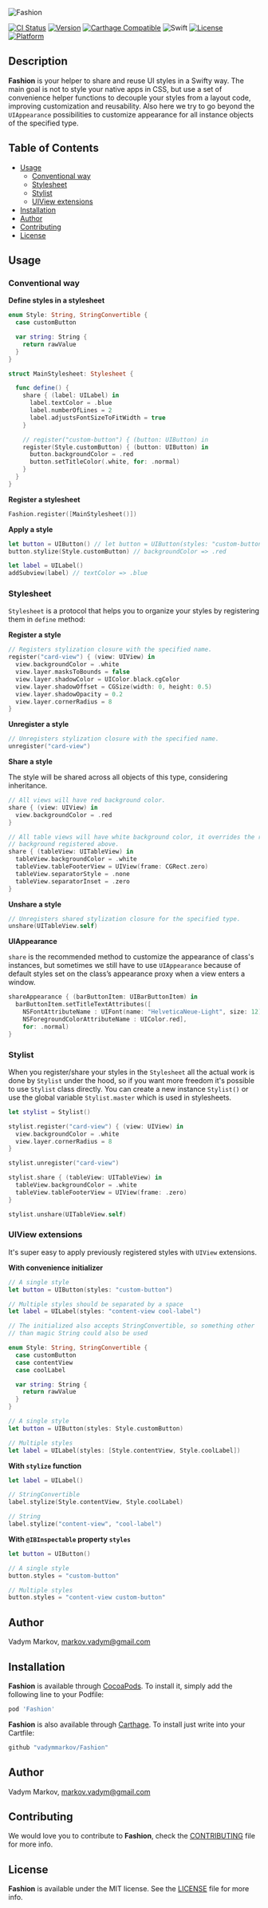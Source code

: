 ![Fashion](https://github.com/vadymmarkov/Fashion/blob/master/Resources/FashionPresentation.png)

[![CI Status](http://img.shields.io/travis/vadymmarkov/Fashion.svg?style=flat)](https://travis-ci.org/vadymmarkov/Fashion)
[![Version](https://img.shields.io/cocoapods/v/Fashion.svg?style=flat)](http://cocoadocs.org/docsets/Fashion)
[![Carthage Compatible](https://img.shields.io/badge/Carthage-compatible-4BC51D.svg?style=flat)](https://github.com/Carthage/Carthage)
![Swift](https://img.shields.io/badge/%20in-swift%203.0-orange.svg)
[![License](https://img.shields.io/cocoapods/l/Fashion.svg?style=flat)](http://cocoadocs.org/docsets/Fashion)
[![Platform](https://img.shields.io/cocoapods/p/Fashion.svg?style=flat)](http://cocoadocs.org/docsets/Fashion)

## Description

**Fashion** is your helper to share and reuse UI styles in a Swifty way. The
main goal is not to style your native apps in CSS, but use a set of convenience
helper functions to decouple your styles from a layout code, improving
customization and reusability. Also here we try to go beyond the `UIAppearance`
possibilities to customize appearance for all instance objects of the specified
type.

## Table of Contents

* [Usage](#usage)
  * [Conventional way](#conventional-way)
  * [Stylesheet](#stylesheet)
  * [Stylist](#stylist)
  * [UIView extensions](#uiview-extensions)
* [Installation](#installation)
* [Author](#author)
* [Contributing](#contributing)
* [License](#license)

## Usage

### Conventional way

**Define styles in a stylesheet**

```swift
enum Style: String, StringConvertible {
  case customButton

  var string: String {
    return rawValue
  }
}

struct MainStylesheet: Stylesheet {

  func define() {
    share { (label: UILabel) in
      label.textColor = .blue
      label.numberOfLines = 2
      label.adjustsFontSizeToFitWidth = true
    }

    // register("custom-button") { (button: UIButton) in
    register(Style.customButton) { (button: UIButton) in
      button.backgroundColor = .red
      button.setTitleColor(.white, for: .normal)
    }
  }
}
```

**Register a stylesheet**
```swift
Fashion.register([MainStylesheet()])
```

**Apply a style**

```swift
let button = UIButton() // let button = UIButton(styles: "custom-button")
button.stylize(Style.customButton) // backgroundColor => .red

let label = UILabel()
addSubview(label) // textColor => .blue
```

### Stylesheet

`Stylesheet` is a protocol that helps you to organize your styles by registering
them in `define` method:

**Register a style**

```swift
// Registers stylization closure with the specified name.
register("card-view") { (view: UIView) in
  view.backgroundColor = .white
  view.layer.masksToBounds = false
  view.layer.shadowColor = UIColor.black.cgColor
  view.layer.shadowOffset = CGSize(width: 0, height: 0.5)
  view.layer.shadowOpacity = 0.2
  view.layer.cornerRadius = 8
}
```

**Unregister a style**

```swift
// Unregisters stylization closure with the specified name.
unregister("card-view")
```

**Share a style**

The style will be shared across all objects of this type, considering
inheritance.

```swift
// All views will have red background color.
share { (view: UIView) in
  view.backgroundColor = .red
}

// All table views will have white background color, it overrides the red
// background registered above.
share { (tableView: UITableView) in
  tableView.backgroundColor = .white
  tableView.tableFooterView = UIView(frame: CGRect.zero)
  tableView.separatorStyle = .none
  tableView.separatorInset = .zero
}
```

**Unshare a style**

```swift
// Unregisters shared stylization closure for the specified type.
unshare(UITableView.self)
```

**UIAppearance**

`share` is the recommended method to customize the appearance of class's
instances, but sometimes we still have to use `UIAppearance` because of
default styles set on the class’s appearance proxy when a view enters a window.

```swift
shareAppearance { (barButtonItem: UIBarButtonItem) in
  barButtonItem.setTitleTextAttributes([
    NSFontAttributeName : UIFont(name: "HelveticaNeue-Light", size: 12)!,
    NSForegroundColorAttributeName : UIColor.red],
    for: .normal)
}
```

### Stylist

When you register/share your styles in the `Stylesheet` all the actual work is
done by `Stylist` under the hood, so if you want more freedom it's possible
to use `Stylist` class directly. You can create a new instance `Stylist()` or
use the global variable `Stylist.master` which is used in stylesheets.

```swift
let stylist = Stylist()

stylist.register("card-view") { (view: UIView) in
  view.backgroundColor = .white
  view.layer.cornerRadius = 8
}

stylist.unregister("card-view")

stylist.share { (tableView: UITableView) in
  tableView.backgroundColor = .white
  tableView.tableFooterView = UIView(frame: .zero)
}

stylist.unshare(UITableView.self)
```

### UIView extensions

It's super easy to apply previously registered styles with `UIView` extensions.

**With convenience initializer**

```swift
// A single style
let button = UIButton(styles: "custom-button")

// Multiple styles should be separated by a space
let label = UILabel(styles: "content-view cool-label")
```

```swift
// The initialized also accepts StringConvertible, so something other
// than magic String could also be used

enum Style: String, StringConvertible {
  case customButton
  case contentView
  case coolLabel

  var string: String {
    return rawValue
  }
}

// A single style
let button = UIButton(styles: Style.customButton)

// Multiple styles
let label = UILabel(styles: [Style.contentView, Style.coolLabel])
```

**With `stylize` function**

```swift
let label = UILabel()

// StringConvertible
label.stylize(Style.contentView, Style.coolLabel)

// String
label.stylize("content-view", "cool-label")
```

**With `@IBInspectable` property `styles`**

```swift
let button = UIButton()

// A single style
button.styles = "custom-button"

// Multiple styles
button.styles = "content-view custom-button"
```

## Author

Vadym Markov, markov.vadym@gmail.com

## Installation

**Fashion** is available through [CocoaPods](http://cocoapods.org). To install
it, simply add the following line to your Podfile:

```ruby
pod 'Fashion'
```

**Fashion** is also available through [Carthage](https://github.com/Carthage/Carthage).
To install just write into your Cartfile:

```ruby
github "vadymmarkov/Fashion"
```

## Author

Vadym Markov, markov.vadym@gmail.com

## Contributing

We would love you to contribute to **Fashion**, check the [CONTRIBUTING](https://github.com/vadymmarkov/Fashion/blob/master/CONTRIBUTING.md) file for more info.

## License

**Fashion** is available under the MIT license. See the [LICENSE](https://github.com/vadymmarkov/Fashion/blob/master/LICENSE.md) file for more info.
